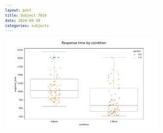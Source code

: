 ```yaml
---
layout: post
title: Subject 7019
date: 2024-09-30
categories: subjects
---
```


![](data/7019/run-1/7019_response_time_by_condition.png)
